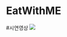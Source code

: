 # EatWithME

#시연영상
<img src="https://user-images.githubusercontent.com/104904719/193561263-fe0da69d-5ce2-4629-bb00-fc0a3d07e4bf.gif">


